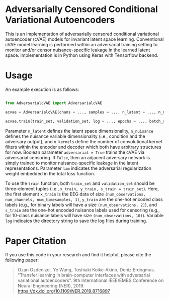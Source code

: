 # Adversarially Censored Conditional Variational Autoencoders

This is an implementation of adversarially censored conditional variational autoencoder (cVAE) models for invariant latent space learning. Conventional cVAE model learning is performed within an adversarial training setting to monitor and/or censor nuisance-specific leakage in the learned latent space. Implementation is in Python using Keras with Tensorflow backend.

# Usage

An example execution is as follows:

```python

from AdversarialcVAE import AdversarialcVAE

acvae = AdversarialcVAE(chans = ..., samples = ..., n_latent = ..., n_nuisance = ..., n_kernels = ..., adversarial = ..., lam = ...)

acvae.train(train_set, validation_set, log = ..., epochs = ..., batch_size = ...)

```

Parameter `n_latent` defines the latent space dimensionality, `n_nuisance` defines the nuisance variable dimensionality (i.e., condition and the adversary output), and `n_kernels` define the number of convolutional kernel filters within the encoder and decoder which both have arbitrary structures for now. Boolean parameter `adversarial = True` trains the cVAE via adversarial censoring. If `False`, then an adjacent adversary network is simply trained to monitor nuisance-specific leakage in the latent representations. Parameter `lam` indicates the adversarial regularization weight embedded in the total loss function.

To use the `train` function, both `train_set` and `validation_set` should be three-element tuples (i.e., `x_train, y_train, s_train = train_set`). Here, the first element `x_train` is the EEG data of size `(num_observations, num_channels, num_timesamples, 1)`, `y_train` are the one-hot encoded class labels (e.g., for binary labels will have a size `(num_observations, 2)`), and `s_train` are the one-hot encoded nuisance labels used for censoring (e.g., for 10-class nuisance labels will have size `(num_observations, 10)`). Variable `log` indicates the directory string to save the log files during training.

# Paper Citation
If you use this code in your research and find it helpful, please cite the following paper:
> Ozan Ozdenizci, Ye Wang, Toshiaki Koike-Akino, Deniz Erdogmus. "Transfer learning in brain-computer interfaces with adversarial variational autoencoders". 9th International IEEE/EMBS Conference on Neural Engineering (NER), 2019. https://dx.doi.org/10.1109/NER.2019.8716897

